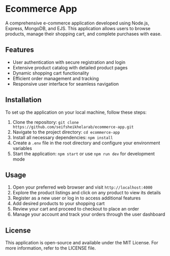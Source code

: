 # Ecommerce App

A comprehensive e-commerce application developed using Node.js, Express, MongoDB, and EJS. This application allows users to browse products, manage their shopping cart, and complete purchases with ease.

## Features

* User authentication with secure registration and login
* Extensive product catalog with detailed product pages
* Dynamic shopping cart functionality
* Efficient order management and tracking
* Responsive user interface for seamless navigation

## Installation


To set up the application on your local machine, follow these steps:

1. Clone the repository: `git clone https://github.com/seifsheikhelarab/ecommerce-app.git`
2. Navigate to the project directory: `cd ecommerce-app`
3. Install all necessary dependencies: `npm install`
4. Create a `.env` file in the root directory and configure your environment variables
5. Start the application: `npm start` or use `npm run dev` for development mode

## Usage


1. Open your preferred web browser and visit `http://localhost:4000`
2. Explore the product listings and click on any product to view its details
3. Register as a new user or log in to access additional features
4. Add desired products to your shopping cart
5. Review your cart and proceed to checkout to place an order
6. Manage your account and track your orders through the user dashboard

## License


This application is open-source and available under the MIT License. For more information, refer to the LICENSE file.

